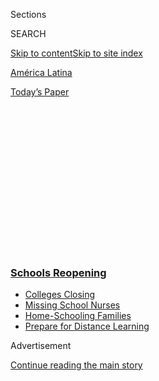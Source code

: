 <div id="app">

<div>

<div>

<div>

<div class="NYTAppHideMasthead css-1q2w90k e1suatyy0">

<div class="section css-ui9rw0 e1suatyy2">

<div class="css-eph4ug er09x8g0">

<div class="css-6n7j50">

</div>

<span class="css-1dv1kvn">Sections</span>

<div class="css-10488qs">

<span class="css-1dv1kvn">SEARCH</span>

</div>

[Skip to content](#site-content)[Skip to site index](#site-index)

</div>

<div id="masthead-section-label" class="css-1wr3we4 eaxe0e00">

[América
Latina](https://www.nytimes3xbfgragh.onion/es/section/america-latina)

</div>

<div class="css-10698na e1huz5gh0">

</div>

</div>

<div id="masthead-bar-one" class="section hasLinks css-15hmgas e1csuq9d3">

<div class="css-uqyvli e1csuq9d0">

</div>

<div class="css-1uqjmks e1csuq9d1">

</div>

<div class="css-9e9ivx">

[](https://myaccount.nytimes3xbfgragh.onion/auth/login?response_type=cookie&client_id=vi)

</div>

<div class="css-1bvtpon e1csuq9d2">

[Today’s
Paper](https://www.nytimes3xbfgragh.onion/section/todayspaper)

</div>

</div>

</div>

</div>

<div data-aria-hidden="false">

<div id="site-content" data-role="main">

<div>

<div class="css-1aor85t" style="opacity:0.000000001;z-index:-1;visibility:hidden">

<div class="css-1hqnpie">

<div class="css-epjblv">

<span class="css-17xtcya">[América
Latina](/es/section/america-latina)</span><span class="css-x15j1o">|</span><span class="css-fwqvlz">Una
escuela temporal para los niños en busca de
asilo</span>

</div>

<div class="css-k008qs">

<div class="css-1iwv8en">

<span class="css-18z7m18"></span>

<div>

</div>

</div>

<span class="css-1n6z4y">https://nyti.ms/3gaM6pK</span>

<div class="css-1705lsu">

<div class="css-4xjgmj">

<div class="css-4skfbu" data-role="toolbar" data-aria-label="Social Media Share buttons, Save button, and Comments Panel with current comment count" data-testid="share-tools">

  - 
  - 
  - 
  - 
    
    <div class="css-6n7j50">
    
    </div>

  - 
  - 

</div>

</div>

</div>

</div>

</div>

</div>

<div class="css-13pd83m">

<div class="css-l9svim">

### [<span class="css-pa1jbp"><span class="css-1rxm0ex">Schools</span><span class="css-1rxm0ex"> Reopening</span></span>](https://www.nytimes3xbfgragh.onion/spotlight/schools-reopening?name=styln-coronavirus-schools-reopening&region=TOP_BANNER&variant=undefined&block=storyline_menu_recirc&action=click&pgtype=Article&impression_id=6c72b100-e386-11ea-ba56-c354277706d3)

  - <span class="css-ousu42">[Colleges
    Closing](https://www.nytimes3xbfgragh.onion/2020/08/19/us/colleges-closing-covid.html?name=styln-coronavirus-schools-reopening&region=TOP_BANNER&variant=undefined&block=storyline_menu_recirc&action=click&pgtype=Article&impression_id=6c72b101-e386-11ea-ba56-c354277706d3)</span>
  - <span class="css-ousu42">[Missing School
    Nurses](https://www.nytimes3xbfgragh.onion/2020/08/20/us/schools-reopening-nurses-covid.html?name=styln-coronavirus-schools-reopening&region=TOP_BANNER&variant=undefined&block=storyline_menu_recirc&action=click&pgtype=Article&impression_id=6c72b102-e386-11ea-ba56-c354277706d3)</span>
  - <span class="css-ousu42">[Home-Schooling
    Families](https://www.nytimes3xbfgragh.onion/2020/08/18/parenting/homeschool-families.html?name=styln-coronavirus-schools-reopening&region=TOP_BANNER&variant=undefined&block=storyline_menu_recirc&action=click&pgtype=Article&impression_id=6c72b103-e386-11ea-ba56-c354277706d3)</span>
  - <span class="css-ousu42">[Prepare for Distance
    Learning](https://www.nytimes3xbfgragh.onion/2020/08/05/parenting/parents-distance-learning.html?name=styln-coronavirus-schools-reopening&region=TOP_BANNER&variant=undefined&block=storyline_menu_recirc&action=click&pgtype=Article&impression_id=6c72d810-e386-11ea-ba56-c354277706d3)</span>

</div>

</div>

<div id="top-wrapper" class="css-1sy8kpn">

<div id="top-slug" class="css-l9onyx">

Advertisement

</div>

[Continue reading the main
story](#after-top)

<div class="ad top-wrapper" style="text-align:center;height:100%;display:block;min-height:250px">

<div id="top" class="place-ad" data-position="top" data-size-key="top">

</div>

</div>

<div id="after-top">

</div>

</div>

<div>

<div id="sponsor-wrapper" class="css-1hyfx7x">

<div id="sponsor-slug" class="css-19vbshk">

Supported by

</div>

[Continue reading the main
story](#after-sponsor)

<div id="sponsor" class="ad sponsor-wrapper" style="text-align:center;height:100%;display:block">

</div>

<div id="after-sponsor">

</div>

</div>

<div class="css-186x18t">

</div>

<div class="css-1vkm6nb ehdk2mb0">

# Una escuela temporal para los niños en busca de asilo

</div>

Los esfuerzos por educar a los niños en la frontera entre México y
Estados Unidos se han visto frustrados por la pandemia. Unos voluntarios
están llenando ese vacío.

<div class="css-79elbk" data-testid="photoviewer-wrapper">

<div class="css-z3e15g" data-testid="photoviewer-wrapper-hidden">

</div>

<div class="css-1a48zt4 ehw59r15" data-testid="photoviewer-children">

![<span class="css-16f3y1r e13ogyst0" data-aria-hidden="true">Ana
Morales Becerra, solicitante de asilo y madre soltera de cuatro, busca
refugio con su familia en la iglesia Embajadores de Jesús, que también
es albergue para migrantes, en Tijuana. Durante casi un año, los niños
han tenido poco o ningún acceso a la educación formal. Ahora, los
voluntarios están implementando clases virtuales para intentar llenar el
creciente vacío después de la
pandemia.</span><span class="css-cnj6d5 e1z0qqy90" itemprop="copyrightHolder"><span class="css-1ly73wi e1tej78p0">Credit...</span><span><span>Guillermo
Arias para The New York
Times</span></span></span>](https://static01.graylady3jvrrxbe.onion/images/2020/08/18/multimedia/18borderschools-ES-00/merlin_175763541_5bd3b445-6b29-48c7-94e0-58947723d57a-articleLarge.jpg?quality=75&auto=webp&disable=upscale)

</div>

</div>

<div class="css-18e8msd">

<div class="css-vp77d3 epjyd6m0">

<div class="css-1baulvz">

Por <span class="css-1baulvz" itemprop="name">Myriam Vidal Valero</span>
y <span class="css-1baulvz last-byline" itemprop="name">Rodrigo Pérez
Ortega</span>

</div>

</div>

  - 18 de agosto de
    2020

  - 
    
    <div class="css-4xjgmj">
    
    <div class="css-d8bdto" data-role="toolbar" data-aria-label="Social Media Share buttons, Save button, and Comments Panel with current comment count" data-testid="share-tools">
    
      - 
      - 
      - 
      - 
        
        <div class="css-6n7j50">
        
        </div>
    
      - 
      - 
    
    </div>
    
    </div>

</div>

<div class="css-mdjrty">

[Read in
English](https://www.nytimes3xbfgragh.onion/2020/08/18/parenting/migrant-children-school-border.html "Read in English")

</div>

</div>

<div class="section meteredContent css-1r7ky0e" name="articleBody" itemprop="articleBody">

<div id="NYT_ABOVE_MAIN_CONTENT_REGION">

<div>

</div>

</div>

<div class="css-1fanzo5 StoryBodyCompanionColumn">

<div class="css-53u6y8">

[Regístrate para recibir nuestro
boletín](https://www.nytimes3xbfgragh.onion/newsletters/el-times) con
lo mejor de The New York Times.

-----

Ana Morales Becerra, una madre soltera de Michoacán, México, describe su
antiguo hogar como un lugar tranquilo en medio de una guerra de
cárteles. Con tantos narcos en su barrio, en la ciudad de Uruapan,
estaba segura de que nadie se atrevería a entrar a robarle. Pero aún
así, siempre se sintió incómoda porque su rutina diaria —trabajar en
dos empleos y cuidar a sus hijos— estaba marcada por el paso de
camionetas llenas de gente armada.

Sin embargo, la gota que derramó el vaso fue cuando las camionetas de
los narcos comenzaron a seguir a sus hijos. “¡Hasta aquí\!”, recuerda
haber dicho. “Me voy”. Huyendo de la violencia de los cárteles, el abuso
sexual y las amenazas de muerte, dejó su hogar para buscar una nueva
oportunidad en Estados Unidos. En octubre pasado llegó a Tijuana,
México, con sus cuatro hijos, muy poco dinero y sin un lugar donde
quedarse.

</div>

</div>

<div>

</div>

<div class="css-1fanzo5 StoryBodyCompanionColumn">

<div class="css-53u6y8">

Pero buscar asilo, algo que Morales Becerra pensó que sería un proceso
relativamente rápido, resultó ser un pantano administrativo que la
dejaría varada a ella y a su familia durante meses mientras esperaban a
que un juez decidiera su destino. “No sabía que había que llevar todo
este proceso”, dijo. Con sus vidas en suspenso y sin acceso a trabajos
formales ni a la escuela, han vivido en el albergue Embajadores de
Jesús, a solo cinco kilómetros al sur de la frontera entre Estados
Unidos y México, durante casi un año.

</div>

</div>

<div class="css-1fanzo5 StoryBodyCompanionColumn">

<div class="css-53u6y8">

Como la familia Morales Becerra, miles de familias de Centroamérica y
México han llegado a la frontera sur de Estados Unidos en los últimos
años para escapar de la violencia. Los Protocolos de Protección a
Migrantes de la Casa Blanca, también conocido como el programa “Quédate
en México”, ha [obligado a los migrantes a esperar en México durante
meses](https://www.nytimes3xbfgragh.onion/interactive/2019/08/18/us/mexico-immigration-asylum.html),
sin garantías de asilo.

Durante este tiempo, los niños tienen poco o ningún acceso a la
educación formal. “Jesús, mi hijo más grande, estaba preocupado”, dijo
Morales Becerra. “Me decía: ‘Ya perdí un año, mamá, no quiero perder
otro’”.

En la última década, Estados Unidos [registró aproximadamente 1,7
millones](https://www.unhcr.org/globaltrends2019/) de solicitudes de
asilo, según la Agencia de las Naciones Unidas para los Refugiados. El
gobierno de Donald Trump [redujo la cantidad de
refugiados](https://www.migrationpolicy.org/article/refugees-and-asylees-united-states-2018)
que Estados Unidos acepta anualmente de 110.000 en 2017 a 30.000 en
2019, menos del diez por ciento de las solicitudes presentadas ese año.
Entre los que buscan asilo, “los niños son mucho más vulnerables”, dijo
Germán Casas, un psiquiatra infantil que vive en Colombia y es el
presidente para América Latina de Médicos Sin Fronteras.

El trauma que algunos experimentan en el camino —separación familiar,
violencia física, secuestro, abuso sexual y trata de personas— es
perjudicial para su desarrollo y salud mental, dijo Casas. Muchos niños
migrantes tienen dificultades para regular sus comportamientos y
emociones, manejar el estrés y desarrollar empatía, [según
investigaciones](https://onlinelibrary.wiley.com/doi/book/10.1002/9780470669280).

</div>

</div>

<div class="css-1fanzo5 StoryBodyCompanionColumn">

<div class="css-53u6y8">

Con poca ayuda del gobierno de Tijuana, voluntarios de ambos lados de la
frontera han intervenido para ofrecer clases a algunos niños. Pero justo
cuando uno de estos proyectos ganaba fuerza, llegó la pandemia de la
COVID-19.

</div>

</div>

<div class="css-79elbk" data-testid="photoviewer-wrapper">

<div class="css-z3e15g" data-testid="photoviewer-wrapper-hidden">

</div>

<div class="css-1a48zt4 ehw59r15" data-testid="photoviewer-children">

![<span class="css-16f3y1r e13ogyst0" data-aria-hidden="true">El autobús
del proyecto School Box afuera de un albergue en 2019. Durante meses,
hasta que la pandemia los obligó a parar, el aula móvil con los colores
del arcoíris llevó a profesores voluntarios hasta los migrantes que
esperaban en México su audiencia en el tribunal migratorio de Estados
Unidos.</span><span class="css-cnj6d5 e1z0qqy90" itemprop="copyrightHolder"><span class="css-1ly73wi e1tej78p0">Credit...</span><span>Picture
Alliance vía
Alamy</span></span>](https://static01.graylady3jvrrxbe.onion/images/2020/08/18/multimedia/18borderschools-ES-01/merlin_175817601_1c53c837-ccbf-44ea-916f-a4b825c09adb-articleLarge.jpg?quality=75&auto=webp&disable=upscale)

</div>

</div>

<div class="css-1fanzo5 StoryBodyCompanionColumn">

<div class="css-53u6y8">

## Llega un aula con los colores del arcoíris

Andrea Rincón Cortés, de 21 años, siente una profunda conexión con los
migrantes. Su padre intentó cruzar la frontera en 1992, pero terminó por
asentarse en Tijuana, donde ella nació y se crio. A medida que crecía,
vio que cruzar era una cuestión de supervivencia para la mayoría de los
migrantes. Cuando era adolescente, comenzó a visitar albergues y a
coordinar donaciones. “Sentí este acercamiento con ellos porque me veo
reflejada ahí”, dijo.

En julio de 2019, mientras hacía malabares con los cursos universitarios
y su trabajo en una organización sin fines de lucro llamada Border
Angels, Rincón Cortés descubrió el [School Box
Project](https://www.schoolboxproject.org/us-mexican-border), una
organización internacional que lleva actividades educativas a niños
refugiados en Grecia, Bangladés y Siria. Rápidamente propuso llevar
también estas actividades a los niños migrantes en la frontera mexicana.

Durante los siguientes meses, ella y otros cuatro voluntarios de ambos
lados de la frontera, a bordo de un autobús escolar con los colores del
arcoíris convertido en un aula móvil, visitaron tres albergues de
Tijuana para dar lecciones de dos horas a los niños. “Nos enfocamos al
principio en hacer actividades de arteterapia para identificar qué
necesidades educativas y emocionales había”, dijo Rincón
Cortés.

</div>

</div>

<div class="css-79elbk" data-testid="photoviewer-wrapper">

<div class="css-z3e15g" data-testid="photoviewer-wrapper-hidden">

</div>

<div class="css-1a48zt4 ehw59r15" data-testid="photoviewer-children">

<div class="css-1xdhyk6 erfvjey0">

<span class="css-1ly73wi e1tej78p0">Image</span>

<div class="css-zjzyr8">

<div data-testid="lazyimage-container" style="height:257.77777777777777px">

</div>

</div>

</div>

<span class="css-16f3y1r e13ogyst0" data-aria-hidden="true">En 2019,
Andrea Rincón Cortés, de 21 años, se convirtió en voluntaria para dar
clases a niños en los albergues de la frontera mexicana. Cuando la
pandemia obligó a parar su programa de aula móvil fundó su propia
organización sin fines de lucro para darle clases virtuales a los niños
migrantes.</span><span class="css-cnj6d5 e1z0qqy90" itemprop="copyrightHolder"><span class="css-1ly73wi e1tej78p0">Credit...</span><span>Guillermo
Arias para The New York Times</span></span>

</div>

</div>

<div class="css-1fanzo5 StoryBodyCompanionColumn">

<div class="css-53u6y8">

Después de crecer en lugares peligrosos y experimentar traumas durante
su trayecto a la frontera, los niños migrantes desarrollan a menudo
inseguridades permanentes y tienen problemas para relacionarse con el
mundo, explicó Casas. También tienen un [mayor riesgo de desarrollar
trastornos de salud
mental](https://oxfordre.com/publichealth/view/10.1093/acrefore/9780190632366.001.0001/acrefore-9780190632366-e-12)
como el trastorno de estrés postraumático.

La educación y el sentido de la rutina adquieren un significado más
profundo para ellos, según Casas, que ha tratado a niños refugiados
durante más de 20 años. [Dijo que disminuye su
ansiedad](https://onlinelibrary.wiley.com/doi/10.1002/9780470669280.ch12)
al proporcionar un entorno seguro donde pueden concentrarse en el
conocimiento útil, en lugar de la atmósfera angustiante que los rodea.

</div>

</div>

<div class="css-1fanzo5 StoryBodyCompanionColumn">

<div class="css-53u6y8">

En una fría mañana de diciembre del año pasado, abordamos el
autobús-salón de clases en el puerto de entrada El Chaparral y
viajamos con dos voluntarios que darían clases aquel día. La gente
miraba el autobús escolar pintado de arcoíris en medio de una corriente
de autos monótonos en las calles de Tijuana. Tan pronto llegamos al
albergue, una decena de niños salió corriendo para saludarnos,
abrazándonos las piernas y saltando sonrientes. Luego se sentaron a
pintar, unos con los dedos, al azar, otros representaban su viaje por el
desierto.

Zaida Guillén, la directora del albergue Embajadores de Jesús, dijo que
las clases cambiaron la conducta de los niños y les permitieron
florecer. “Los niños se empezaron a integrar, empezaron a tener más
respeto, trabajaban en equipo”.

La escuela móvil pareció distraerlos de sus terribles experiencias,
señaló Dulce García, abogada de inmigración en San Diego y directora de
Border Angels. “Por lo menos tienen ese momento donde son niños, donde
tienen que hacer tarea o pueden hablar de la situación con un
experto”.

</div>

</div>

<div class="css-79elbk" data-testid="photoviewer-wrapper">

<div class="css-z3e15g" data-testid="photoviewer-wrapper-hidden">

</div>

<div class="css-1a48zt4 ehw59r15" data-testid="photoviewer-children">

<div class="css-1xdhyk6 erfvjey0">

<span class="css-1ly73wi e1tej78p0">Image</span>

<div class="css-zjzyr8">

<div data-testid="lazyimage-container" style="height:257.77777777777777px">

</div>

</div>

</div>

<span class="css-16f3y1r e13ogyst0" data-aria-hidden="true">Niños
migrantes juegan en la iglesia y albergue Embajadores de Jesús, a unos 5
kilómetros al sur de la frontera entre México y Estados Unidos, en
Tijuana.</span><span class="css-cnj6d5 e1z0qqy90" itemprop="copyrightHolder"><span class="css-1ly73wi e1tej78p0">Credit...</span><span>Guillermo
Arias para The New York Times</span></span>

</div>

</div>

<div class="css-1fanzo5 StoryBodyCompanionColumn">

<div class="css-53u6y8">

## Un trabajo que ya es difícil se vuelve casi imposible

Después de ocho meses, el proyecto del autobús escolar funcionaba sin
problemas. Los niños estaban acostumbrados al horario, confiaban en los
voluntarios (que también enseñaban matemáticas e inglés) y los
extrañaban cuando no podían llegar. “Ellos ya te ven como parte de sus
vidas”, dijo Rincón Cortés.

Pero luego, en marzo, ambos países cerraron sus fronteras y los
gobiernos emitieron órdenes de quedarse en casa debido a la pandemia. La
directora de School Box Project le dijo a Rincón Cortés que no podían
seguir impartiendo clases de manera segura y que terminaban sus
programas en todo el mundo. Rincón Cortés llevó a los niños al cine como
una excursión de despedida, y luego ella y los voluntarios se quedaron
sin el autobús para continuar con su enseñanza.

Los hijos de Morales Becerra, junto con los otros 75 niños en los tres
albergues, quedaron repentinamente a la deriva, en confinamiento,
mientras sus padres se enteraban que sus citas en la corte para
solicitar asilo [se
retrasarían](https://www.nytimes3xbfgragh.onion/2020/03/17/us/politics/trump-coronavirus-mexican-border.html)
debido al coronavirus. O peor aún: que podrían verse obligados a [volver
a la violencia de la que
huían](https://www.nytimes3xbfgragh.onion/es/2020/03/19/espanol/america-latina/solicitantes-de-asilo-estados-unidos.html).

</div>

</div>

<div class="css-1fanzo5 StoryBodyCompanionColumn">

<div class="css-53u6y8">

A medida que los donativos y la ayuda disminuyeron durante los
siguientes dos meses, los niños del albergue Embajadores de Jesús
estaban desesperados, estresados y aburridos sin sus lecciones. “Todas
las ayudas dejaron de venir. Los doctores, las donaciones, el psicólogo…
Todo”, dijo Morales Becerra.

Su hijo mayor, Jesús, de 12 años, tenía una copia de *Harry Potter y la
piedra filosofal*, que cuenta las aventuras de un joven mago. “Como no
tenía nada que hacer, lo terminaba y lo volvía a leer. Lo terminaba y lo
volvía a leer”,
dijo.

</div>

</div>

<div class="css-79elbk" data-testid="photoviewer-wrapper">

<div class="css-z3e15g" data-testid="photoviewer-wrapper-hidden">

</div>

<div class="css-1a48zt4 ehw59r15" data-testid="photoviewer-children">

<div class="css-1xdhyk6 erfvjey0">

<span class="css-1ly73wi e1tej78p0">Image</span>

<div class="css-zjzyr8">

<div data-testid="lazyimage-container" style="height:257.77777777777777px">

</div>

</div>

</div>

<span class="css-16f3y1r e13ogyst0" data-aria-hidden="true">Los cursos
virtuales, coordinados por la organización sin fines de lucro
International Activist Youth, ofrecen sentido y estructura a la vida de
los niños migrantes, muchos de los cuales no han estado en un salón de
clase desde que abandonaron sus
hogares.</span><span class="css-cnj6d5 e1z0qqy90" itemprop="copyrightHolder"><span class="css-1ly73wi e1tej78p0">Credit...</span><span>Guillermo
Arias para The New York Times</span></span>

</div>

</div>

<div class="css-1fanzo5 StoryBodyCompanionColumn">

<div class="css-53u6y8">

## Los profesores se ponen creativos

Cuando vivía en Michoacán, Morales Becerra había sido una madre soltera
que tenía dos trabajos. Ahora, en el albergue durante el confinamiento,
languidecía en depresión. “Yo no he estado acostumbrada a no hacer nada,
siempre tengo que estar activa”, dijo. “Yo ya estaba
desesperada”.

<div id="NYT_MAIN_CONTENT_3_REGION" class="css-9tf9ac">

<div>

<div id="styln-prism-freeform-1596575370630" class="section interactive-content interactive-size-medium css-1ftcdic">

<div class="css-17ih8de interactive-body">

<div id="prism-freeform-block-22350" class="css-19mumt8" data-role="complementary" data-storyline="Schools Reopening" data-truncated="false" tabindex="0">

<div class="css-a8d9oz">

<div>

[](https://www.nytimes3xbfgragh.onion/spotlight/schools-reopening?action=click&pgtype=Article&state=default&region=MAIN_CONTENT_3&context=storylines_keepup)

### Schools Reopening ›

#### Back to School

Updated Aug. 20, 2020

The latest on how schools are reopening amid the pandemic.

  -   - Much more is [expected of America’s school
        nurses](https://www.nytimes3xbfgragh.onion/2020/08/20/us/schools-reopening-nurses-covid.html?action=click&pgtype=Article&state=default&region=MAIN_CONTENT_3&context=storylines_keepup)
        during the pandemic, but many schools don’t have one.
      - A vast majority of parents have resigned themselves to [going it
        alone in the pandemic school
        year](https://www.nytimes3xbfgragh.onion/2020/08/19/us/colleges-closing-covid.html?action=click&pgtype=Article&state=default&region=MAIN_CONTENT_3&context=storylines_keepup),
        according to a new survey for The New York Times.
      - Alabama is betting that a [robust student testing and technology
        program](https://www.nytimes3xbfgragh.onion/2020/08/19/business/alabama-uab-coronavirus-tests.html?action=click&pgtype=Article&state=default&region=MAIN_CONTENT_3&context=storylines_keepup)
        will be enough to hinder outbreaks on college campuses.
      - We want to hear from teachers making difficult choices. How are
        you thinking about the start of the school year? [Tell us
        here](https://www.nytimes3xbfgragh.onion/2020/08/19/us/teachers-school-reopenings.html?action=click&pgtype=Article&state=default&region=MAIN_CONTENT_3&context=storylines_keepup).

<div id="styln-survey-component-22350" class="styln-survey-component">

</div>

</div>

</div>

</div>

</div>

</div>

</div>

</div>

Cuando se dio cuenta de que su hijo menor, Axel, de cinco años, no
recordaba la mayor parte de lo que había aprendido en la guardería el
año anterior, le preguntó a Guillén si podían iniciar clases informales
para los más pequeños, y pronto se encontró enseñando matemáticas y
lectura a los habitantes más jóvenes del albergue.

Mientras tanto, al otro lado de la ciudad, Rincón Cortés elaboraba su
propio plan para seguir con la enseñanza. Para ella, era algo más que
ofrecer clases a los niños. Quería hacerles sentir que alguien los
estaba cuidando, dijo. “Que ellos importan”.

Fundó su propia organización sin fines de lucro, llamada [International
Activist Youth](https://www.internationalactivistyouth.com/), y reclutó
a otros estudiantes universitarios para ayudar a enseñar. Pero era obvio
que el aprendizaje a distancia era la única forma segura de llegar a los
niños. Recurrir a métodos en línea significaba que tenían que establecer
en el albergue un servicio de internet confiable y computadoras. Una
donación de 500 dólares los ayudó a impulsar el nuevo proyecto.

</div>

</div>

<div class="css-1fanzo5 StoryBodyCompanionColumn">

<div class="css-53u6y8">

Para julio, tenían ya una conexión a internet en el albergue, y trajeron
proyectores, bocinas, sillas y otros materiales donados para las clases.
Rincón Cortés también tuvo que entrenar a los maestros voluntarios a
interactuar con los niños migrantes. Los pequeños detalles, como
aprenderse el nombre de un niño o reconocer activamente su trabajo, les
da a los pequeños un sentido de confianza en sí mismos y dignidad.

A mediados de julio, empezaron a enseñar. Rincón Cortés y su equipo de
14 voluntarios ahora brindan más lecciones de las que podían con el
autobús escolar. Matemáticas, inglés, lectura y arte en línea ocupan la
mayor parte de los días de los niños. “Ya mis hijos me advirtieron que
no los voy a ver en todo el día por tanta actividad que hay”, dijo
Morales Becerra, riendo.

Aunque su hijo Jesús extraña la interacción en persona con sus maestros,
le gusta tener más lecciones. También hay [otros aspectos
positivos](https://www.nytimes3xbfgragh.onion/2020/05/20/nyregion/coronavirus-students-schools.html).
“Me siento mejor porque si estuvieran aquí los maestros me daría más
vergüenza”, dijo Jesús, quien siempre ha sido tímido. Ahora que las
lecciones son en línea, participa más.

Su hermano menor, Axel, también está ocupado con las clases. “Apenas
estoy aprendiendo a leer”, dijo. “Puedo leer: ‘Mamá me ama’”.

Ambos niños siguen soñando con su futuro. Mientras Jesús quiere
convertirse en biólogo marino o arquitecto, Axel se debate entre ser
policía, soldado o
pizzero.

</div>

</div>

<div class="css-79elbk" data-testid="photoviewer-wrapper">

<div class="css-z3e15g" data-testid="photoviewer-wrapper-hidden">

</div>

<div class="css-1a48zt4 ehw59r15" data-testid="photoviewer-children">

<div class="css-1xdhyk6 erfvjey0">

<span class="css-1ly73wi e1tej78p0">Image</span>

<div class="css-zjzyr8">

<div data-testid="lazyimage-container" style="height:257.77777777777777px">

</div>

</div>

</div>

<span class="css-16f3y1r e13ogyst0" data-aria-hidden="true">Dos
estudiantes ríen durante una clase virtual en la iglesia y albergue de
Tijuana en
agosto.</span><span class="css-cnj6d5 e1z0qqy90" itemprop="copyrightHolder"><span class="css-1ly73wi e1tej78p0">Credit...</span><span>Guillermo
Arias para The New York Times</span></span>

</div>

</div>

<div class="css-1fanzo5 StoryBodyCompanionColumn">

<div class="css-53u6y8">

Las clases virtuales también incluyen lecciones sobre los[derechos
internacionales básicos del
niño](https://www.unicef.org/es/convencion-derechos-nino/convencion-version-ninos),
como el derecho a tener un hogar seguro, a estar protegido contra la
violencia o a recibir una educación. “Vemos un derecho por sesión”, dijo
Rincón Cortés. Esto ayuda a preparar tanto a los niños como a los padres
para reconocer los abusos y la violencia. El nuevo programa también
ayudará a las familias a ponerse en contacto con consejeros y
organizaciones para obtener asesoramiento legal o psicológico.

</div>

</div>

<div class="css-1fanzo5 StoryBodyCompanionColumn">

<div class="css-53u6y8">

Aunque México y Estados Unidos han comenzado a abrirse después del
confinamiento, Rincón Cortés planea continuar con las clases virtuales.
Morales Becerra dijo que ella y muchos otros padres comienzan a
encontrar estabilidad y un sentido de esperanza, aunque su objetivo aún
es cruzar la frontera después de que se reanuden las citas en las
cortes.

“Tengo muchos planes”, dijo. “Quiero estudiar y solo tengo la secundaria
y espero me ayude para sacar a mis chiquillos adelante”.

-----

Myriam Vidal Valero es una periodista mexicana que cubre salud y
ciencia. Es miembro de la Red Mexicana de Periodistas de Ciencia.

Rodrigo Pérez Ortega es un periodista radicado en Washington D. C. que
cubre salud y ciencia.

*La reportería para esta historia fue financiada por la Beca Rosalynn
Carter para Periodismo en Salud Mental.*

</div>

</div>

<div>

</div>

</div>

<div>

</div>

<div>

</div>

<div>

</div>

<div>

<div id="bottom-wrapper" class="css-1ede5it">

<div id="bottom-slug" class="css-l9onyx">

Advertisement

</div>

[Continue reading the main
story](#after-bottom)

<div id="bottom" class="ad bottom-wrapper" style="text-align:center;height:100%;display:block;min-height:90px">

</div>

<div id="after-bottom">

</div>

</div>

</div>

</div>

</div>

## Site Index

<div>

</div>

## Site Information Navigation

  - [© <span>2020</span> <span>The New York Times
    Company</span>](https://help.nytimes3xbfgragh.onion/hc/en-us/articles/115014792127-Copyright-notice)

<!-- end list -->

  - [NYTCo](https://www.nytco.com/)
  - [Contact
    Us](https://help.nytimes3xbfgragh.onion/hc/en-us/articles/115015385887-Contact-Us)
  - [Work with us](https://www.nytco.com/careers/)
  - [Advertise](https://nytmediakit.com/)
  - [T Brand Studio](http://www.tbrandstudio.com/)
  - [Your Ad
    Choices](https://www.nytimes3xbfgragh.onion/privacy/cookie-policy#how-do-i-manage-trackers)
  - [Privacy](https://www.nytimes3xbfgragh.onion/privacy)
  - [Terms of
    Service](https://help.nytimes3xbfgragh.onion/hc/en-us/articles/115014893428-Terms-of-service)
  - [Terms of
    Sale](https://help.nytimes3xbfgragh.onion/hc/en-us/articles/115014893968-Terms-of-sale)
  - [Site
    Map](https://spiderbites.nytimes3xbfgragh.onion)
  - [Help](https://help.nytimes3xbfgragh.onion/hc/en-us)
  - [Subscriptions](https://www.nytimes3xbfgragh.onion/subscription?campaignId=37WXW)

</div>

</div>

</div>

</div>
